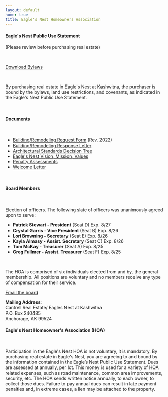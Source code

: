 ```yaml
---
layout: default
home: true
title: Eagle's Nest Homeowners Association
---
```


<div class="row">
    <div class="span12">
    <div class="row">
            <div class="span4">
            	<h4>Eagle's Nest Public Use Statement</h4>
                <p>(Please review before purchasing real estate)</p>
                <br>
                <p class="centered"><a class="btn btn-med" href="/files/Eagles_Nest_Bylaws.pdf"><i class="icon-download"></i> Download Bylaws</a></p> 
                <br>
                <p>By purchasing real estate in Eagle's Nest at Kashwitna, the purchaser is bound by the bylaws, land use restrictions, and covenants, as indicated in the Eagle's Nest Public Use Statement.</p> <br>
                <h4>Documents</h4>
                <br>
                <ul>
                    <li><a href="files/ACC_Building_Remodeling_Request_Form_Rev_2022.pdf">Building/Remodeling Request Form</a> (Rev. 2022)</li>
                    <li><a href="files/ACC_ResponseLetter_BoardApproved.pdf">Building/Remodeling Response Letter</a></li>
                    <li><a href="files/Arch_Standards_Decision_Tree.pdf">Architectural Standards Decision Tree</a></li>
                    <li><a href="files/Mission_Vision_Values_BoardApproved.pdf">Eagle's Nest Vision, Mission, Values</a></li>
                    <li><a href="files/Penalty_Assessments_BoardApproved.pdf">Penalty Assessments</a></li>
                    <li><a href="files/Welcome_Letter.pdf">Welcome Letter</a></li>
                </ul>
                <br>
            </div>
            <div class="span3">
                <h4>Board Members</h4>
                <br>
                <p>Election of officers. The following slate of officers was unanimously agreed upon to serve:</p>   
                <ul>
                    <li><strong>Patrick Stewart - President</strong> (Seat D) Exp. 8/27</li>
                    <li><strong>Crystal Garris - Vice President</strong> (Seat B) Exp. 8/26</li>
                    <li><strong>Lori Browning - Secretary</strong> (Seat E) Exp. 8/26</li>                    
                    <li><strong>Kayla Almasy - Assist. Secretary</strong> (Seat C) Exp. 8/26</li>                    
                    <li><strong>Tom McKay - Treasurer</strong> (Seat A) Exp. 8/25</li>
                    <li><strong>Greg Fullmer - Assist. Treasurer</strong> (Seat F) Exp. 8/25</li>
                </ul>
                <br>
                <p>The HOA is comprised of six individuals elected from and by, the general membership. All positions are voluntary and no members receive any type of compensation for their service.</p>
                <p><a href="mailto:board@eaglesnest-hoa.net">Email the board</a></p>
                <p><strong>Mailing Address</strong>:<br/>Cantrell Real Estate/ Eagles Nest at Kashwitna<br/>P.O. Box 240485<br>Anchorage, AK 99524</p>
            </div>
            <div class="span4">
         		<h4>Eagle's Nest Homeowner's Association (HOA)</h4>
         		 <br>
                 <p>Participation in the Eagle's Nest HOA is not voluntary, it is mandatory. By purchasing real estate in Eagle's Nest, you are agreeing to and bound by the information contained in the Eagle’s Nest Public Use Statement. Dues are assessed at annually, per lot. This money is used for a variety of HOA related expenses, such as road maintenance, common area improvements, security, etc. The HOA sends written notice annually, to each owner, to collect those dues. Failure to pay annual dues can result in late payment penalties and, in extreme cases, a lien may be attached to the property.</p>
                 <br/>                                    	   
            </div>
        </div>
    </div>
</div>


